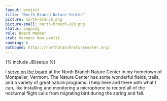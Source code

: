 ```yaml
---
layout: project
title: "North Branch Nature Center"
picture: north-branch.png
picture-small: north-branch-200.png
status: ongoing
role: Board Member
stub: Vermont Non-profit
ranking: 6
outbound: https://northbranchnaturecenter.org/
---
```

{% include JB/setup %}

I [serve on the board](https://northbranchnaturecenter.org/team-page/) at the North Branch Nature Center in my hometown of Montpelier, Vermont. The Nature Center has some wonderful fields, trails, and a variety of great nature programs. I help here and there with what I can, like installing and monitoring a microphone to record all of the nocturnal flight calls from migrating bird during the spring and fall.
